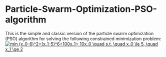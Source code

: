 # Particle-Swarm-Optimization-PSO-algorithm
This is the simple and classic version of the particle swarm optimization (PSO) algorithm for solving the following constrained minimization problem:
<a href="https://www.codecogs.com/eqnedit.php?latex=min&space;(x_0-6)^2&plus;(x_1-5)^6&plus;100x_1&plus;&space;10x_0&space;\quad&space;s.t.&space;\quad&space;x_0&space;\le&space;5,&space;\quad&space;x_1&space;\ge&space;2" target="_blank"><img src="https://latex.codecogs.com/gif.latex?min&space;(x_0-6)^2&plus;(x_1-5)^6&plus;100x_1&plus;&space;10x_0&space;\quad&space;s.t.&space;\quad&space;x_0&space;\le&space;5,&space;\quad&space;x_1&space;\ge&space;2" title="min (x_0-6)^2+(x_1-5)^6+100x_1+ 10x_0 \quad s.t. \quad x_0 \le 5, \quad x_1 \ge 2" /></a>
